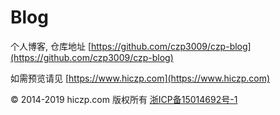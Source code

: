 # Blog

个人博客, 仓库地址 [https://github.com/czp3009/czp-blog](https://github.com/czp3009/czp-blog)

如需预览请见 [https://www.hiczp.com](https://www.hiczp.com)



© 2014-2019 hiczp.com 版权所有 [浙ICP备15014692号-1](http://beian.miit.gov.cn/)

